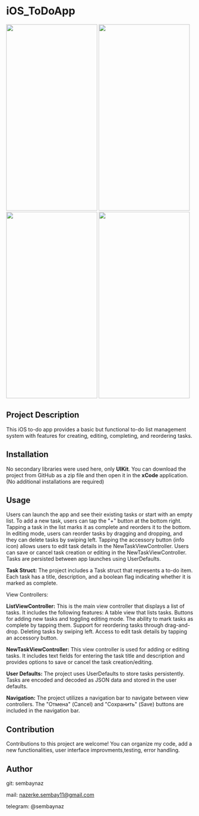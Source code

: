 # iOS_ToDoApp

<img width = "245" height = "500" src = "https://github.com/sembaynaz/iOS_ToDoApp/assets/96616194/b3942afb-8fa9-4470-bceb-e1989c508b99">
<img width = "245" height = "500" src = "https://github.com/sembaynaz/iOS_ToDoApp/assets/96616194/b3fb47c0-851b-4f38-9d6d-1ce352a31ca1">
<img width = "245" height = "500" src = "https://github.com/sembaynaz/iOS_ToDoApp/assets/96616194/79a106fe-b242-4c78-a546-baf547497189">
<img width = "245" height = "500" src = "https://github.com/sembaynaz/iOS_ToDoApp/assets/96616194/16ce05a4-c97c-48d8-8486-ce9227d52b48">


## Project Description
This iOS to-do app provides a basic but functional to-do list management system with features for creating, editing, completing, and reordering tasks.

## Installation
No secondary libraries were used here, only **UIKit**. You can download the project from GitHub as a zip file and then open it in the **xCode** application. (No additional installations are required)

## Usage
Users can launch the app and see their existing tasks or start with an empty list.
To add a new task, users can tap the "+" button at the bottom right.
Tapping a task in the list marks it as complete and reorders it to the bottom.
In editing mode, users can reorder tasks by dragging and dropping, and they can delete tasks by swiping left.
Tapping the accessory button (info icon) allows users to edit task details in the NewTaskViewController.
Users can save or cancel task creation or editing in the NewTaskViewController.
Tasks are persisted between app launches using UserDefaults.

**Task Struct:** The project includes a Task struct that represents a to-do item. Each task has a title, description, and a boolean flag indicating whether it is marked as complete.

View Controllers:

**ListViewController:** This is the main view controller that displays a list of tasks. It includes the following features:
A table view that lists tasks.
Buttons for adding new tasks and toggling editing mode.
The ability to mark tasks as complete by tapping them.
Support for reordering tasks through drag-and-drop.
Deleting tasks by swiping left.
Access to edit task details by tapping an accessory button.

**NewTaskViewController:** This view controller is used for adding or editing tasks. It includes text fields for entering the task title and description and provides options to save or cancel the task creation/editing.

**User Defaults:** The project uses UserDefaults to store tasks persistently. Tasks are encoded and decoded as JSON data and stored in the user defaults.

**Navigation:** The project utilizes a navigation bar to navigate between view controllers. The "Отмена" (Cancel) and "Сохранить" (Save) buttons are included in the navigation bar.

## Contribution
Contributions to this project are welcome!
You can organize my code, add a new functionalities, user interface improvments,testing, error handling. 

## Author
git: sembaynaz

mail: nazerke.sembay11@gmail.com 

telegram: @sembaynaz

